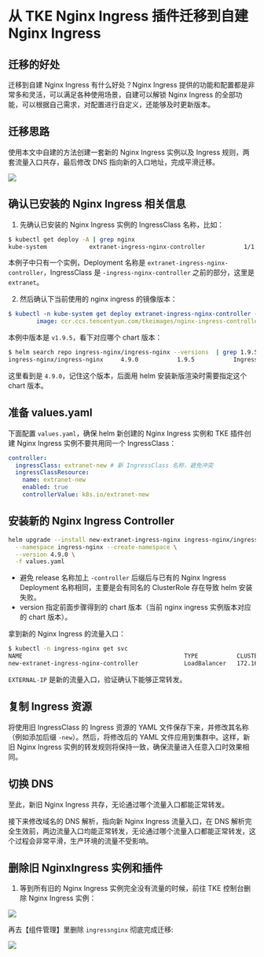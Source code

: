 # 从 TKE Nginx Ingress 插件迁移到自建 Nginx Ingress

## 迁移的好处

迁移到自建 Nginx Ingress 有什么好处？Nginx Ingress 提供的功能和配置都是非常多和灵活，可以满足各种使用场景，自建可以解锁 Nginx Ingress 的全部功能，可以根据自己需求，对配置进行自定义，还能够及时更新版本。

## 迁移思路

使用本文中自建的方法创建一套新的 Nginx Ingress 实例以及 Ingress 规则，两套流量入口共存，最后修改 DNS 指向新的入口地址，完成平滑迁移。

![](https://image-host-1251893006.cos.ap-chengdu.myqcloud.com/2024%2F04%2F01%2F20240401143927.png)

## 确认已安装的 Nginx Ingress 相关信息

1. 先确认已安装的 Nginx Ingress 实例的 IngressClass 名称，比如：

```bash
$ kubectl get deploy -A | grep nginx
kube-system            extranet-ingress-nginx-controller           1/1     1            1           216d
```

本例子中只有一个实例，Deployment 名称是 `extranet-ingress-nginx-controller`，IngressClass 是 `-ingress-nginx-controller` 之前的部分，这里是 `extranet`。

2. 然后确认下当前使用的 nginx ingress 的镜像版本：

```yaml
$ kubectl -n kube-system get deploy extranet-ingress-nginx-controller -o yaml | grep image:
        image: ccr.ccs.tencentyun.com/tkeimages/nginx-ingress-controller:v1.9.5
```

本例中版本是 `v1.9.5`，看下对应哪个 chart 版本：

```bash
$ helm search repo ingress-nginx/ingress-nginx --versions  | grep 1.9.5
ingress-nginx/ingress-nginx     4.9.0           1.9.5           Ingress controller for Kubernetes using NGINX a...
```

这里看到是 `4.9.0`，记住这个版本，后面用 helm 安装新版渲染时需要指定这个 chart 版本。

## 准备 values.yaml

下面配置 `values.yaml`，确保 helm 新创建的 Nginx Ingress 实例和 TKE 插件创建 Nginx Ingress 实例不要共用同一个 IngressClass：

```yaml
controller:
  ingressClass: extranet-new # 新 IngressClass 名称，避免冲突
  ingressClassResource:
    name: extranet-new
    enabled: true
    controllerValue: k8s.io/extranet-new
```

## 安装新的 Nginx Ingress Controller

```bash
helm upgrade --install new-extranet-ingress-nginx ingress-nginx/ingress-nginx \
  --namespace ingress-nginx --create-namespace \
  --version 4.9.0 \
  -f values.yaml
```

* 避免 release 名称加上 `-controller`  后缀后与已有的 Nginx Ingress Deployment 名称相同，主要是会有同名的 ClusterRole 存在导致 helm 安装失败。
* version 指定前面步骤得到的 chart 版本（当前 nginx ingress 实例版本对应的 chart 版本）。

拿到新的 Nginx Ingress 的流量入口：

```bash
$ kubectl -n ingress-nginx get svc
NAME                                              TYPE           CLUSTER-IP       EXTERNAL-IP      PORT(S)                      AGE
new-extranet-ingress-nginx-controller             LoadBalancer   172.16.165.100   43.136.214.239   80:31507/TCP,443:31116/TCP   9m37s
```

`EXTERNAL-IP` 是新的流量入口，验证确认下能够正常转发。

## 复制 Ingress 资源

将使用旧 IngressClass 的 Ingress 资源的 YAML 文件保存下来，并修改其名称（例如添加后缀 `-new`）。然后，将修改后的 YAML 文件应用到集群中。这样，新旧 Nginx Ingress 实例的转发规则将保持一致，确保流量进入任意入口时效果相同。

## 切换 DNS

至此，新旧 Nginx Ingress 共存，无论通过哪个流量入口都能正常转发。

接下来修改域名的 DNS 解析，指向新 Nginx Ingress 流量入口，在 DNS 解析完全生效前，两边流量入口均能正常转发，无论通过哪个流量入口都能正常转发，这个过程会非常平滑，生产环境的流量不受影响。

## 删除旧 NginxIngress 实例和插件

1. 等到所有旧的 Nginx Ingress 实例完全没有流量的时候，前往 TKE 控制台删除 Nginx Ingress 实例：

![](https://image-host-1251893006.cos.ap-chengdu.myqcloud.com/2024%2F03%2F28%2F20240328105512.png)

再去【组件管理】里删除 `ingressnginx` 彻底完成迁移:

![](https://image-host-1251893006.cos.ap-chengdu.myqcloud.com/2024%2F03%2F28%2F20240328104308.png)
